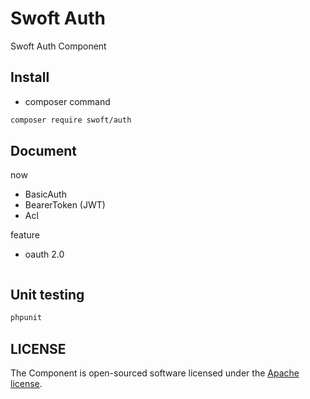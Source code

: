 # Swoft Auth

Swoft Auth Component

## Install

- composer command

```bash
composer require swoft/auth
```

## Document

now
- BasicAuth  
- BearerToken  (JWT)
- Acl

feature
- oauth 2.0 

```php


```

## Unit testing

```bash
phpunit
```

## LICENSE

The Component is open-sourced software licensed under the [Apache license](LICENSE).
